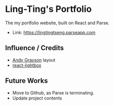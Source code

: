 # Ling-Ting's Portfolio

The my portfolio website, built on React and Parse.

- Link: https://lingtingtseng.parseapp.com

## Influence / Credits

- [Andy Grayson](https://andygrayson.info/) layout
- [react-lightbox](https://github.com/LaustAxelsen/react-lightbox)

## Future Works

- Move to Github, as Parse is terminating.
- Update project contents
